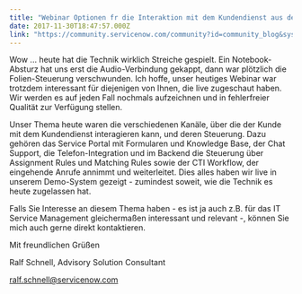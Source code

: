 ```yaml
---
title: "Webinar Optionen fr die Interaktion mit dem Kundendienst aus der BenutzerPerspektive"
date: 2017-11-30T18:47:57.000Z
link: "https://community.servicenow.com/community?id=community_blog&sys_id=8c0de6a5dbd0dbc01dcaf3231f961983"
---
```

<p>Wow ... heute hat die Technik wirklich Streiche gespielt. Ein Notebook-Absturz hat uns erst die Audio-Verbindung gekappt, dann war plötzlich die Folien-Steuerung verschwunden. Ich hoffe, unser heutiges Webinar war trotzdem interessant für diejenigen von Ihnen, die live zugeschaut haben. Wir werden es auf jeden Fall nochmals aufzeichnen und in fehlerfreier Qualität zur Verfügung stellen.</p><p></p><p>Unser Thema heute waren die verschiedenen Kanäle, über die der Kunde mit dem Kundendienst interagieren kann, und deren Steuerung. Dazu gehören das Service Portal mit Formularen und Knowledge Base, der Chat Support, die Telefon-Integration und im Backend die Steuerung über Assignment Rules und Matching Rules sowie der CTI Workflow, der eingehende Anrufe annimmt und weiterleitet. Dies alles haben wir live in unserem Demo-System gezeigt - zumindest soweit, wie die Technik es heute zugelassen hat.</p><p></p><p>Falls Sie Interesse an diesem Thema haben - es ist ja auch z.B. für das IT Service Management gleichermaßen interessant und relevant -, können Sie mich auch gerne direkt kontaktieren.</p><p></p><p>Mit freundlichen Grüßen</p><p></p><p>Ralf Schnell, Advisory Solution Consultant</p><p><a title="k-email-small" class="jive-link-email-small" href="mailto:ralf.schnell@servicenow.com">ralf.schnell@servicenow.com</a><span> </span></p>